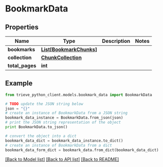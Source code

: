 # BookmarkData


## Properties

Name | Type | Description | Notes
------------ | ------------- | ------------- | -------------
**bookmarks** | [**List[BookmarkChunks]**](BookmarkChunks.md) |  | 
**collection** | [**ChunkCollection**](ChunkCollection.md) |  | 
**total_pages** | **int** |  | 

## Example

```python
from trieve_python_client.models.bookmark_data import BookmarkData

# TODO update the JSON string below
json = "{}"
# create an instance of BookmarkData from a JSON string
bookmark_data_instance = BookmarkData.from_json(json)
# print the JSON string representation of the object
print BookmarkData.to_json()

# convert the object into a dict
bookmark_data_dict = bookmark_data_instance.to_dict()
# create an instance of BookmarkData from a dict
bookmark_data_form_dict = bookmark_data.from_dict(bookmark_data_dict)
```
[[Back to Model list]](../README.md#documentation-for-models) [[Back to API list]](../README.md#documentation-for-api-endpoints) [[Back to README]](../README.md)


